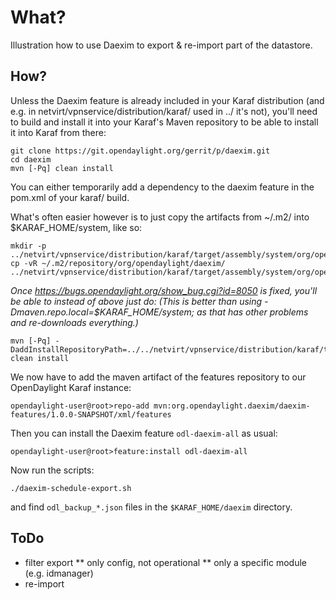 What?
=====

Illustration how to use Daexim to export & re-import part of the datastore.


How?
----

Unless the Daexim feature is already included in your Karaf distribution
(and e.g. in netvirt/vpnservice/distribution/karaf/ used in ../ it's not),
you'll need to build and install it into your Karaf's Maven repository
to be able to install it into Karaf from there:

    git clone https://git.opendaylight.org/gerrit/p/daexim.git
    cd daexim
    mvn [-Pq] clean install

You can either temporarily add a dependency to the daexim feature in the pom.xml of your karaf/ build.

What's often easier however is to just copy the artifacts from ~/.m2/ into $KARAF_HOME/system, like so:

    mkdir -p ../netvirt/vpnservice/distribution/karaf/target/assembly/system/org/opendaylight/daexim/
    cp -vR ~/.m2/repository/org/opendaylight/daexim/ ../netvirt/vpnservice/distribution/karaf/target/assembly/system/org/opendaylight/

_Once https://bugs.opendaylight.org/show_bug.cgi?id=8050 is fixed, you'll be able to instead of above just do:
(This is better than using -Dmaven.repo.local=$KARAF_HOME/system; as that has other problems and re-downloads everything.)_

    mvn [-Pq] -DaddInstallRepositoryPath=../../netvirt/vpnservice/distribution/karaf/target/assembly/system clean install

We now have to add the maven artifact of the features repository to our OpenDaylight Karaf instance:

    opendaylight-user@root>repo-add mvn:org.opendaylight.daexim/daexim-features/1.0.0-SNAPSHOT/xml/features

Then you can install the Daexim feature `odl-daexim-all` as usual:

    opendaylight-user@root>feature:install odl-daexim-all

Now run the scripts:

    ./daexim-schedule-export.sh

and find `odl_backup_*.json` files in the `$KARAF_HOME/daexim` directory.


ToDo
----

* filter export
** only config, not operational
** only a specific module (e.g. idmanager)
* re-import
